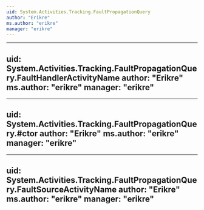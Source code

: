 ```yaml
---
uid: System.Activities.Tracking.FaultPropagationQuery
author: "Erikre"
ms.author: "erikre"
manager: "erikre"
---
```


---
uid: System.Activities.Tracking.FaultPropagationQuery.FaultHandlerActivityName
author: "Erikre"
ms.author: "erikre"
manager: "erikre"
---

---
uid: System.Activities.Tracking.FaultPropagationQuery.#ctor
author: "Erikre"
ms.author: "erikre"
manager: "erikre"
---

---
uid: System.Activities.Tracking.FaultPropagationQuery.FaultSourceActivityName
author: "Erikre"
ms.author: "erikre"
manager: "erikre"
---
